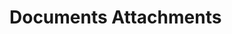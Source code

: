 <script setup>
import SwaggerUI from "../../swagger/view/SwaggerUI.vue"
import swaggerExistsJson from "../../swagger/json/general/document-attachments/exists.json";
import swaggerThumbnailJson from "../../swagger/json/general/document-attachments/thumbnail.json";
import swaggerGetJson from "../../swagger/json/general/document-attachments/get.json";
import swaggerListJson from "../../swagger/json/general/document-attachments/list.json";
import swaggerUpdateJson from "../../swagger/json/general/document-attachments/update.json";

const swaggerExistsSpecs = [
  { json: swaggerExistsJson, domId:"exists" },
];
const swaggerThumbnailSpecs = [
  { json: swaggerThumbnailJson, domId:"thumbnail" },
];
const swaggerGetSpecs = [
  { json: swaggerGetJson, domId:"get" },
];
const swaggerListSpecs = [
  { json: swaggerListJson, domId:"list", protected: true },
];
const swaggerUpdateSpecs = [
  { json: swaggerUpdateJson, domId:"update", protected: true },
];
</script>

# Documents Attachments

<!--@include: ../../components/general/documents-attachments/exists.md-->

<!--@include: ../../components/general/documents-attachments/thumbnail.md-->

<!--@include: ../../components/general/documents-attachments/get.md-->

<!--@include: ../../components/general/documents-attachments/list.md-->

<!--@include: ../../components/general/documents-attachments/update.md-->
